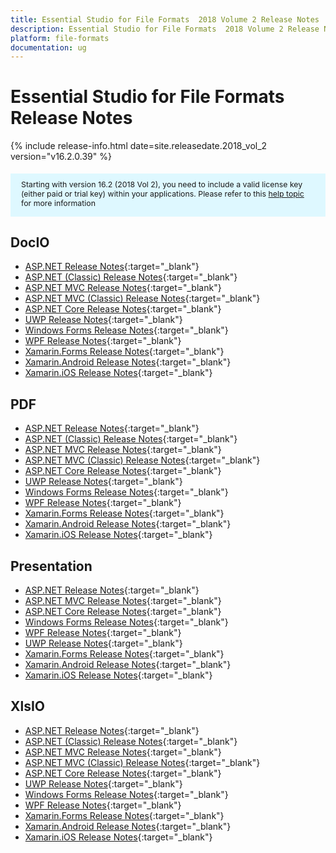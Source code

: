 ```yaml
---
title: Essential Studio for File Formats  2018 Volume 2 Release Notes
description: Essential Studio for File Formats  2018 Volume 2 Release Notes
platform: file-formats
documentation: ug
---
```


# Essential Studio for File Formats Release Notes

{% include release-info.html date=site.releasedate.2018_vol_2  version="v16.2.0.39" %} 


<style>
#license {
    font-size: .88em!important;
margin-top: 1.5em;     margin-bottom: 1.5em;
    background-color: #def8ff;
    padding: 10px 17px 14px;
}
</style>

<div id="license">
Starting with version 16.2 (2018 Vol 2), you need to include a valid license key (either paid or trial key) within your applications. 
Please refer to this <a href="/common/essential-studio/licensing/license-key">help topic</a> for more information   
</div>



## DocIO

* [ASP.NET Release Notes](/aspnet/release-notes/v16.2.0.39#docio){:target="_blank"}
* [ASP.NET (Classic) Release Notes](/aspnet-classic/release-notes/v16.2.0.39#docio){:target="_blank"}
* [ASP.NET MVC Release Notes](/aspnetmvc/release-notes/v16.2.0.39#docio){:target="_blank"}
* [ASP.NET MVC (Classic) Release Notes](/aspnetmvc-classic/release-notes/v16.2.0.39#docio){:target="_blank"}
* [ASP.NET Core Release Notes](/aspnet-core/release-notes/v16.2.0.39#docio){:target="_blank"}
* [UWP Release Notes](/uwp/release-notes/v16.2.0.39#docio){:target="_blank"}
* [Windows Forms Release Notes](/windowsforms/release-notes/v16.2.0.39#docio){:target="_blank"}
* [WPF Release Notes](/wpf/release-notes/v16.2.0.39#docio){:target="_blank"}
* [Xamarin.Forms Release Notes](/xamarin/release-notes/v16.2.0.39#docio){:target="_blank"}
* [Xamarin.Android Release Notes](/xamarin-android/release-notes/v16.2.0.39#docio){:target="_blank"}
* [Xamarin.iOS Release Notes](/xamarin-ios/release-notes/v16.2.0.39#docio){:target="_blank"}

## PDF

* [ASP.NET Release Notes](/aspnet/release-notes/v16.2.0.39#pdf){:target="_blank"}
* [ASP.NET (Classic) Release Notes](/aspnet-classic/release-notes/v16.2.0.39#pdf){:target="_blank"}
* [ASP.NET MVC Release Notes](/aspnetmvc/release-notes/v16.2.0.39#pdf){:target="_blank"}
* [ASP.NET MVC (Classic) Release Notes](/aspnetmvc-classic/release-notes/v16.2.0.39#pdf){:target="_blank"}
* [ASP.NET Core Release Notes](/aspnet-core/release-notes/v16.2.0.39#pdf){:target="_blank"}
* [UWP Release Notes](/uwp/release-notes/v16.2.0.39#pdf){:target="_blank"}
* [Windows Forms Release Notes](/windowsforms/release-notes/v16.2.0.39#pdf){:target="_blank"}
* [WPF Release Notes](/wpf/release-notes/v16.2.0.39#pdf){:target="_blank"}
* [Xamarin.Forms Release Notes](/xamarin/release-notes/v16.2.0.39#pdf){:target="_blank"}
* [Xamarin.Android Release Notes](/xamarin-android/release-notes/v16.2.0.39#pdf){:target="_blank"}
* [Xamarin.iOS Release Notes](/xamarin-ios/release-notes/v16.2.0.39#pdf){:target="_blank"}

## Presentation

* [ASP.NET Release Notes](/aspnet/release-notes/v16.2.0.39#presentation){:target="_blank"}
* [ASP.NET MVC Release Notes](/aspnetmvc/release-notes/v16.2.0.39#presentation){:target="_blank"}
* [ASP.NET Core Release Notes](/aspnet-core/release-notes/v16.2.0.39#presentation){:target="_blank"}
* [Windows Forms Release Notes](/windowsforms/release-notes/v16.2.0.39#presentation){:target="_blank"}
* [WPF Release Notes](/wpf/release-notes/v16.2.0.39#presentation){:target="_blank"}
* [UWP Release Notes](/uwp/release-notes/v16.2.0.39#presentation){:target="_blank"}
* [Xamarin.Forms Release Notes](/xamarin/release-notes/v16.2.0.39#presentation){:target="_blank"}
* [Xamarin.Android Release Notes](/xamarin-android/release-notes/v16.2.0.39#presentation){:target="_blank"}
* [Xamarin.iOS Release Notes](/xamarin-ios/release-notes/v16.2.0.39#presentation){:target="_blank"}

## XlsIO

* [ASP.NET Release Notes](/aspnet/release-notes/v16.2.0.39#xlsio){:target="_blank"}
* [ASP.NET (Classic) Release Notes](/aspnet-classic/release-notes/v16.2.0.39#xlsio){:target="_blank"}
* [ASP.NET MVC Release Notes](/aspnetmvc/release-notes/v16.2.0.39#xlsio){:target="_blank"}
* [ASP.NET MVC (Classic) Release Notes](/aspnetmvc-classic/release-notes/v16.2.0.39#xlsio){:target="_blank"}
* [ASP.NET Core Release Notes](/aspnet-core/release-notes/v16.2.0.39#xlsio){:target="_blank"}
* [UWP Release Notes](/uwp/release-notes/v16.2.0.39#xlsio){:target="_blank"}
* [Windows Forms Release Notes](/windowsforms/release-notes/v16.2.0.39#xlsio){:target="_blank"}
* [WPF Release Notes](/wpf/release-notes/v16.2.0.39#xlsio){:target="_blank"}
* [Xamarin.Forms Release Notes](/xamarin/release-notes/v16.2.0.39#xlsio){:target="_blank"}
* [Xamarin.Android Release Notes](/xamarin-android/release-notes/v16.2.0.39#xlsio){:target="_blank"}
* [Xamarin.iOS Release Notes](/xamarin-ios/release-notes/v16.2.0.39#xlsio){:target="_blank"}